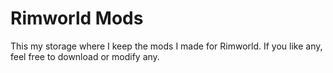 # Rimworld Mods
This my storage where I keep the mods I made for Rimworld. If you like any, feel free to download or modify any.
